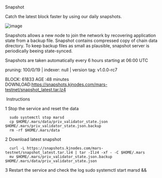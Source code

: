 Snapshot

Catch the latest block faster by using our daily snapshots.

![image](https://user-images.githubusercontent.com/91251550/213096377-ddb34c02-5f61-42b6-a836-180757dbabff.png)

Snapshots allows a new node to join the network by recovering application state from a backup file. Snapshot contains compressed copy of chain data directory. To keep backup files as small as plausible, snapshot server is periodically beeing state-synced.

Snapshots are taken automatically every 6 hours starting at 06:00 UTC

pruning: 100/0/19 | indexer: null | version tag: v1.0.0-rc7

BLOCK: 61833
AGE :48 minutes
DOWNLOAD:https://snapshots.kjnodes.com/mars-testnet/snapshot_latest.tar.lz4

​​
Instructions

1 Stop the service and reset the data

      sudo systemctl stop marsd
      cp $HOME/.mars/data/priv_validator_state.json $HOME/.mars/priv_validator_state.json.backup
      rm -rf $HOME/.mars/data

2 Download latest snapshot

      curl -L https://snapshots.kjnodes.com/mars-testnet/snapshot_latest.tar.lz4 | tar -Ilz4 -xf - -C $HOME/.mars
      mv $HOME/.mars/priv_validator_state.json.backup $HOME/.mars/data/priv_validator_state.json

3 Restart the service and check the log
      sudo systemctl start marsd &&

